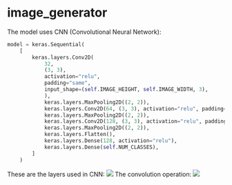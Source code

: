 # image_generator
The model uses CNN (Convolutional Neural Network):
```python
model = keras.Sequential(
    [
        keras.layers.Conv2D(
            32,
            (3, 3),
            activation="relu",
            padding="same",
            input_shape=(self.IMAGE_HEIGHT, self.IMAGE_WIDTH, 3),
            ),
            keras.layers.MaxPooling2D((2, 2)),
            keras.layers.Conv2D(64, (3, 3), activation="relu", padding="same"),
            keras.layers.MaxPooling2D((2, 2)),
            keras.layers.Conv2D(128, (3, 3), activation="relu", padding="same"),
            keras.layers.MaxPooling2D((2, 2)),
            keras.layers.Flatten(),
            keras.layers.Dense(128, activation="relu"),
            keras.layers.Dense(self.NUM_CLASSES),
        ]
    )
```
These are the layers used in CNN:
<image src="https://miro.medium.com/max/2055/1*uAeANQIOQPqWZnnuH-VEyw.jpeg"/>
The convolution operation:
<image src="https://www.askpython.com/wp-content/uploads/2023/02/conv.webp"/>
